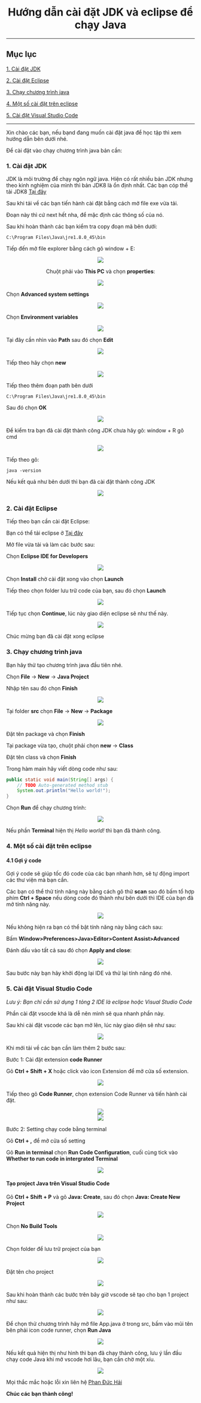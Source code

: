 <div align="center">

# Hướng dẫn cài đặt JDK và eclipse để chạy Java
</div>

<hr>

## Mục lục

[1. Cài đặt JDK](#1-cài-đặt-jdk)

[2. Cài đặt Eclipse](#2-cài-đặt-eclipse)

[3. Chạy chương trình java](#3-chạy-chương-trình-java)

[4. Một số cài đặt trên eclipse](#4-một-số-cài-đặt-trên-eclipse)

[5. Cài đặt Visual Studio Code](#5-cài-đặt-visual-studio-code)


<hr>


Xin chào các bạn, nếu bạnd đang muốn cài đặt java để học tập thì xem hướng dẫn bên dưới nhé.

Để cài đặt vào chạy chương trình java bản cần:

### 1. Cài đặt JDK
JDK là môi trường để chạy ngôn ngữ java.
Hiện có rất nhiều bản JDK nhưng theo kinh nghiệm của mình thì bản JDK8 là ổn định nhất.
Các bạn cóp thể tải JDK8 [Tại đây](https://app.downloadvn.com/8cwmfb7upg/F-_-F1ml0ZEiPGnDvAifTw/1694495852/jdk-8u45-windows-x64.exe)

Sau khi tải về các bạn tiến hành cài đặt bẳng cách mở file exe vừa tải.

Đoạn này thì cứ next hết nha, để mặc định các thông số của nó.

Sau khi hoàn thành các bạn kiểm tra copy đoạn mã bên dưới:

``` text
C:\Program Files\Java\jre1.8.0_45\bin
```

Tiếp đến mở file explorer bằng cách gõ window + E:

<div align="center">
<img src="./setup/setup1.png">


Chuột phải vào **This PC** và chọn **properties**:
</div>

<div align="center">
<img src="./setup/setup2.png">


</div>

Chọn **Advanced system settings**

<div align="center">
<img src="./setup/setup3.png">

</div>

Chọn **Environment variables**

<div align="center">
<img src="./setup/setup4.png">

</div>

Tại đây cần nhìn vào **Path** sau đó chọn **Edit**

<div align="center">
<img src="./setup/setup5.png">

</div>

Tiếp theo hãy chọn **new**

<div align="center">
<img src="./setup/setup6.png">

</div>

Tiếp theo thêm đoạn path bên dưới
```
C:\Program Files\Java\jre1.8.0_45\bin
```

Sau đó chọn **OK**

<div align="center">
<img src="./setup/setup7.png">

</div>

Để kiểm tra bạn đã cài đặt thành công JDK chưa hãy gõ: window + R gõ cmd

<div align="center">
<img src="./setup/setup15.png">

</div>

Tiếp theo gõ:
```
java -version
```

Nếu kết quả như bên dưới thì bạn đã cài đặt thành công JDK

<div align="center">
<img src="./setup/setup8.png">

</div>

### 2. Cài đặt Eclipse

Tiếp theo bạn cần cài đặt Eclipse:

Bạn có thể tải eclipse ở [Tại đây](https://www.eclipse.org/downloads/download.php?file=/oomph/epp/2023-06/R/eclipse-inst-jre-win64.exe&mirror_id=1311)

Mở file vừa tải và làm các bước sau:

Chọn **Eclipse IDE for Developers**

<div align="center">
<img src="./setup/setup9.png">

</div>

Chọn **Install** chờ cài đặt xong vào chọn **Launch**

Tiếp theo chọn folder lưu trữ code của bạn, sau đó chọn **Launch**
<div align="center">
<img src="./setup/setup10.png">

</div>

Tiếp tục chọn **Continue**, lúc này giao diện eclipse sẽ như thế này.

<div align="center">
<img src="./setup/setup11.png">

</div>

Chúc mừng bạn đã cài đặt xong eclipse

### 3. Chạy chương trình java

Bạn hãy thử tạo chương trình java đầu tiên nhé.

Chọn **File** -> **New** -> **Java Project**

Nhập tên sau đó chọn **Finish**

<div align="center">
<img src="./setup/setup12.png">

</div>

Tại folder **src** chọn **File** -> **New** -> **Package**

<div align="center">
<img src="./setup/setup13.png">

</div>

Đặt tên package và chọn **Finish**

Tại package vừa tạo, chuột phải chọn **new** -> **Class**

Đặt tên class và chọn **Finish**

Trong hàm main hãy viết dòng code như sau:
```Java
public static void main(String[] args) {
    // TODO Auto-generated method stub
    System.out.println("Hello world!");
}
```

Chọn **Run** để chạy chương trình:

<div align="center">
<img src="./setup/setup14.png">

</div>

Nếu phần **Terminal** hiện thị *Hello world!* thì bạn đã thành công.

### 4. Một số cài đặt trên eclipse

#### 4.1 Gợi ý code

Gợi ý code sẽ giúp tốc đó code của các bạn nhanh hơn, sẽ tự động import các thư viện mà bạn cần.

Các bạn có thể thử tính năng này bằng cách gõ thử **scan** sao đó bấm tổ hợp phím **Ctrl + Space** nếu dòng code đó thành như bên dưới thì IDE của bạn đã mở tính năng này.

<div align="center">
<img src="./setup/setup16.png">

</div>

Nếu không hiện ra bạn có thể bật tính năng này bằng cách sau:

Bấm **Window>Preferences>Java>Editor>Content Assist>Advanced**

Đánh dấu vào tất cả sau đó chọn **Apply and close**:

<div align="center">
<img src="./setup/setup17.png">

</div>

Sau bước này bạn hãy khởi động lại IDE và thử lại tính năng đó nhé.

### 5. Cài đặt Visual Studio Code
*Lưu ý: Bạn chỉ cần sử dụng 1 tỏng 2 IDE là eclipse hoặc Visual Studio Code*

Phần cài đặt vsocde khá là dễ nên mình sẽ qua nhanh phần này.

Sau khi cài đặt vscode các bạn mở lên, lúc này giao diện sẽ như sau:

<div align="center">
<img src="./setup/vsc1.png">

</div>

Khi mới tải về các bạn cần làm thêm 2 bước sau:

Bước 1: Cài đặt extension **code Runner**

Gõ **Ctrl + Shift + X** hoặc click vào icon Extension để mở cửa số extension.

<div align="center">
<img src="./setup/vsc2.png">

</div>

Tiếp theo gõ **Code Runner**, chọn extension Code Runner và tiến hành cài đặt.

<div align="center">
<img src="./setup/vsc3.png">
</div>


<div align="center">
<img src="./setup/vsc12.png">
</div>

Bước 2: Setting chạy code bằng terminal

Gõ **Ctrl + ,** để mở cửa số setting

Gõ **Run in terminal** chọn **Run Code Configuration**, cuối cùng tick vào **Whether to run code in intergrated Terminal**
<div align="center">
<img src="./setup/vsc11.png">
</div>

#### Tạo project Java trên Visual Studio Code
Gõ **Ctrl + Shift + P** và gõ **Java: Create**, sau đó chọn **Java: Create New Project**

<div align="center">
<img src="./setup/vsc4.png">
</div>

Chọn **No Build Tools**
<div align="center">
<img src="./setup/vsc5.png">
</div>

Chọn folder để lưu trữ project của bạn
<div align="center">
<img src="./setup/vsc6.png">
</div>

Đặt tên cho project
<div align="center">
<img src="./setup/vsc7.png">
</div>

Sau khi hoàn thành các bước trên bây giờ vscode sẽ tạo cho bạn 1 project như sau:
<div align="center">
<img src="./setup/vsc8.png">
</div>

Để chọn thử chương trình hãy mở file App.java ở trong src, bấm vào mũi tên bên phải icon code runner, chọn **Run Java**
<div align="center">
<img src="./setup/vsc9.png">
</div>

Nếu kết quả hiện thị như hình thì bạn đã chạy thành công, lưu ý lần đầu chạy code Java khi mở vscode hơi lâu, bạn cần chờ một xíu.
<div align="center">
<img src="./setup/vsc10.png">
</div>

Mọi thắc mắc hoặc lỗi xin liên hệ [Phan Đức Hải](https://www.facebook.com/chiatayde/)

**Chúc các bạn thành công!**

